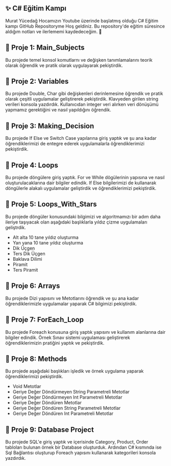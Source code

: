 ## :sparkles: C# Eğitim Kampı
Murat Yücedağ Hocamızın Youtube üzerinde başlatmış olduğu C# Eğitim kampı GitHub Repositoryme Hoş geldiniz. Bu repository'de eğitim süresince aldığım notları ve ilerlememi kaydedeceğim. :muscle:

## :star2: Proje 1: Main_Subjects
Bu projede temel konsol komutlarnı ve değişken tanımlamalarını teorik olarak öğrendik ve pratik olarak uygulayarak pekiştirdik.

## :star2: Proje 2: Variables
Bu projede Double, Char gibi değişkenleri derinlemesine öğrendik ve pratik olarak çeşitli uygulamalar geliştirerek pekiştirdik. Klavyeden girilen string verileri konsola yazdırdık. Kullanıcıdan integer veri alırken veri dönüşümü yapmamız gerektiğini ve nasıl yapıldığını öğrendik.

## :star2: Proje 3: Making_Decision
Bu projede If Else ve Switch Case yapılarına giriş yaptık ve şu ana kadar öğrendiklerimizi de entegre ederek uygulamalarla öğrendiklerimizi pekiştirdik.

## :star2: Proje 4: Loops
Bu projede döngülere giriş yaptık. For ve While dögülerinin yapısına ve nasıl oluşturulacaklarına dair bilgiler edindik. If Else bilgilerimizi de kullanarak döngülerle alakalı uygulamalar geliştirdik ve öğrendiklerimizi pekiştirdik.

## :star2: Proje 5: Loops_With_Stars
Bu projede döngüler konusundaki bilgimizi ve algoritmamızı bir adım daha ileriye taşıyacak olan aşağıdaki başlıklarla yıldız çizme uygulamaları geliştrdik.
- Alt alta 10 tane yıldız oluşturma
- Yan yana 10 tane yıldız oluşturma
- Dik Üçgen
- Ters Dik Üçgen
- Baklava Dilimi
- Piramit
- Ters Piramit

## :star2: Proje 6: Arrays
Bu projede Dizi yapısını ve Metotlarını öğrendik ve şu ana kadar öğrendiklerimizle uygulamalar yaparak C# bilgimizi pekiştirdik.

## :star2: Proje 7: ForEach_Loop
Bu projede Foreach konusuna giriş yaptık yapısını ve kullanım alanlarına dair bilgiler edindik. Örnek Sınav sistemi uygulaması geliştirerek öğrendiklerimizin pratiğini yaptık ve pekiştirdik.

## :star2: Proje 8: Methods
Bu projede aşağıdaki başlıkları işledik ve örnek uygulama yaparak öğrendiklerimizi pekiştirdik.
- Void Metotlar
- Geriye Değer Döndürmeyen String Parametreli Metotlar
- Geriye Değer Döndürmeyen Int Parametreli Metotlar
- Geriye Değer Döndüren Metotlar
- Geriye Değer Döndüren String Parametreli Metotlar
- Geriye Değer Döndüren Int Parametreli Metotlar

## :star2: Proje 9: Database Project
Bu projede SQL'e giriş yaptık ve içerisinde Category, Product, Order tabloları bulunan örnek bir Database oluşturduk. Ardından C# kısmında ise Sql Bağlantısı oluşturup Foreach yapısını kullanarak kategorileri konsola yazdırdık.
